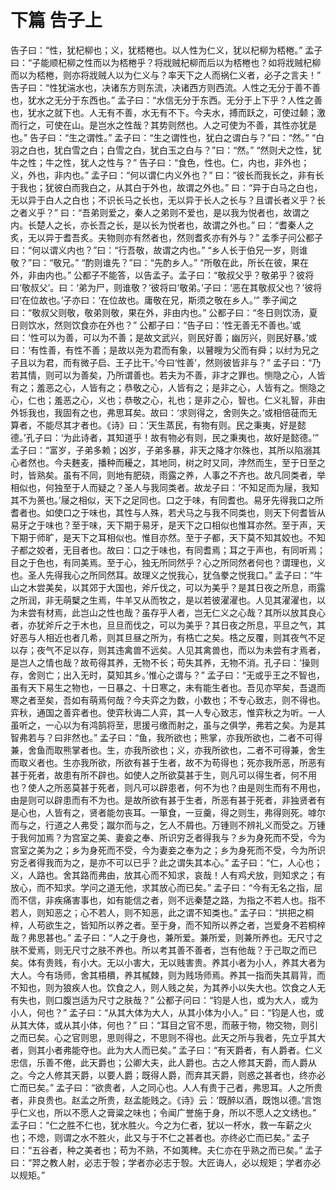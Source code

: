 # 下篇 告子上
告子曰：“性，犹杞柳也；义，犹桮棬也。以人性为仁义，犹以杞柳为桮棬。”
孟子曰：“子能顺杞柳之性而以为桮棬乎？将戕贼杞柳而后以为桮棬也？如将戕贼杞柳而以为桮棬，则亦将戕贼人以为仁义与？率天下之人而祸仁义者，必子之言夫！”
告子曰：“性犹湍水也，决诸东方则东流，决诸西方则西流。人性之无分于善不善也，犹水之无分于东西也。”
孟子曰：“水信无分于东西。无分于上下乎？人性之善也，犹水之就下也。人无有不善，水无有不下。今夫水，搏而跃之，可使过颡；激而行之，可使在山。是岂水之性哉？其势则然也。人之可使为不善，其性亦犹是也。”
告子曰：“生之谓性。”
孟子曰：“生之谓性也，犹白之谓白与？”曰：“然。”
“白羽之白也，犹白雪之白；白雪之白，犹白玉之白与？”曰：“然。”
“然则犬之性，犹牛之性；牛之性，犹人之性与？”
告子曰：“食色，性也。仁，内也，非外也；义，外也，非内也。”
孟子曰：“何以谓仁内义外也？”
曰：“彼长而我长之，非有长于我也；犹彼白而我白之，从其白于外也，故谓之外也。”
曰：“异于白马之白也，无以异于白人之白也；不识长马之长也，无以异于长人之长与？且谓长者义乎？长之者义乎？”
曰：“吾弟则爱之，秦人之弟则不爱也，是以我为悦者也，故谓之内。长楚人之长，亦长吾之长，是以长为悦者也，故谓之外也。”
曰：“耆秦人之炙，无以异于耆吾炙。夫物则亦有然者也，然则耆炙亦有外与？”
孟季子问公都子曰：“何以谓义内也？”曰：“行吾敬，故谓之内也。”
“乡人长于伯兄一岁，则谁敬？”曰：“敬兄。”
“酌则谁先？”曰：“先酌乡人。”
“所敬在此，所长在彼，果在外，非由内也。”
公都子不能答，以告孟子。孟子曰：“敬叔父乎？敬弟乎？彼将曰‘敬叔父’。曰：‘弟为尸，则谁敬？’彼将曰‘敬弟。’子曰：‘恶在其敬叔父也？’彼将曰‘在位故也。’子亦曰：‘在位故也。庸敬在兄，斯须之敬在乡人。’”
季子闻之曰：“敬叔父则敬，敬弟则敬，果在外，非由内也。”
公都子曰：“冬日则饮汤，夏日则饮水，然则饮食亦在外也？”
公都子曰：“告子曰：‘性无善无不善也。’或曰：‘性可以为善，可以为不善；是故文武兴，则民好善；幽厉兴，则民好暴。’或曰：‘有性善，有性不善；是故以尧为君而有象，以瞽瞍为父而有舜；以纣为兄之子且以为君，而有微子启、王子比干。’今曰‘性善’，然则彼皆非与？”
孟子曰：“乃若其情，则可以为善矣，乃所谓善也。若夫为不善，非才之罪也。恻隐之心，人皆有之；羞恶之心，人皆有之；恭敬之心，人皆有之；是非之心，人皆有之。恻隐之心，仁也；羞恶之心，义也；恭敬之心，礼也；是非之心，智也。仁义礼智，非由外铄我也，我固有之也，弗思耳矣。故曰：‘求则得之，舍则失之。’或相倍蓰而无算者，不能尽其才者也。《诗》曰：‘天生蒸民，有物有则。民之秉夷，好是懿德。’孔子曰：‘为此诗者，其知道乎！故有物必有则，民之秉夷也，故好是懿德。’”
孟子曰：“富岁，子弟多赖；凶岁，子弟多暴，非天之降才尔殊也，其所以陷溺其心者然也。今夫麰麦，播种而耰之，其地同，树之时又同，浡然而生，至于日至之时，皆熟矣。虽有不同，则地有肥硗，雨露之养，人事之不齐也。故凡同类者，举相似也，何独至于人而疑之？圣人与我同类者。故龙子曰：‘不知足而为屦，我知其不为蒉也。’屦之相似，天下之足同也。口之于味，有同耆也。易牙先得我口之所耆者也。如使口之于味也，其性与人殊，若犬马之与我不同类也，则天下何耆皆从易牙之于味也？至于味，天下期于易牙，是天下之口相似也惟耳亦然。至于声，天下期于师旷，是天下之耳相似也。惟目亦然。至于子都，天下莫不知其姣也。不知子都之姣者，无目者也。故曰：口之于味也，有同耆焉；耳之于声也，有同听焉；目之于色也，有同美焉。至于心，独无所同然乎？心之所同然者何也？谓理也，义也。圣人先得我心之所同然耳。故理义之悦我心，犹刍豢之悦我口。”
孟子曰：“牛山之木尝美矣，以其郊于大国也，斧斤伐之，可以为美乎？是其日夜之所息，雨露之所润，非无萌櫱之生焉，牛羊又从而牧之，是以若彼濯濯也。人见其濯濯也，以为未尝有材焉，此岂山之性也哉？虽存乎人者，岂无仁义之心哉？其所以放其良心者，亦犹斧斤之于木也，旦旦而伐之，可以为美乎？其日夜之所息，平旦之气，其好恶与人相近也者几希，则其旦昼之所为，有梏亡之矣。梏之反覆，则其夜气不足以存；夜气不足以存，则其违禽兽不远矣。人见其禽兽也，而以为未尝有才焉者，是岂人之情也哉？故苟得其养，无物不长；苟失其养，无物不消。孔子曰：‘操则存，舍则亡；出入无时，莫知其乡。’惟心之谓与？”
孟子曰：“无或乎王之不智也，虽有天下易生之物也，一日暴之、十日寒之，未有能生者也。吾见亦罕矣，吾退而寒之者至矣，吾如有萌焉何哉？今夫弈之为数，小数也；不专心致志，则不得也。弈秋，通国之善弈者也。使弈秋诲二人弈，其一人专心致志，惟弈秋之为听。一人虽听之，一心以为有鸿鹄将至，思援弓缴而射之，虽与之俱学，弗若之矣。为是其智弗若与？曰非然也。”
孟子曰：“鱼，我所欲也；熊掌，亦我所欲也，二者不可得兼，舍鱼而取熊掌者也。生，亦我所欲也；义，亦我所欲也，二者不可得兼，舍生而取义者也。生亦我所欲，所欲有甚于生者，故不为苟得也；死亦我所恶，所恶有甚于死者，故患有所不辟也。如使人之所欲莫甚于生，则凡可以得生者，何不用也？使人之所恶莫甚于死者，则凡可以辟患者，何不为也？由是则生而有不用也，由是则可以辟患而有不为也。是故所欲有甚于生者，所恶有甚于死者，非独贤者有是心也，人皆有之，贤者能勿丧耳。一箪食，一豆羹，得之则生，弗得则死。嘑尔而与之，行道之人弗受；蹴尔而与之，乞人不屑也。万锺则不辨礼义而受之。万锺于我何加焉？为宫室之美、妻妾之奉、所识穷乏者得我与？乡为身死而不受，今为宫室之美为之；乡为身死而不受，今为妻妾之奉为之；乡为身死而不受，今为所识穷乏者得我而为之，是亦不可以已乎？此之谓失其本心。”
孟子曰：“仁，人心也；义，人路也。舍其路而弗由，放其心而不知求，哀哉！人有鸡犬放，则知求之；有放心，而不知求。学问之道无他，求其放心而已矣。”
孟子曰：“今有无名之指，屈而不信，非疾痛害事也，如有能信之者，则不远秦楚之路，为指之不若人也。指不若人，则知恶之；心不若人，则不知恶，此之谓不知类也。”
孟子曰：“拱把之桐梓，人苟欲生之，皆知所以养之者。至于身，而不知所以养之者，岂爱身不若桐梓哉？弗思甚也。”
孟子曰：“人之于身也，兼所爱。兼所爱，则兼所养也。无尺寸之肤不爱焉，则无尺寸之肤不养也。所以考其善不善者，岂有他哉？于己取之而已矣。体有贵贱，有小大。无以小害大，无以贱害贵。养其小者为小人，养其大者为大人。今有场师，舍其梧檟，养其樲棘，则为贱场师焉。养其一指而失其肩背，而不知也，则为狼疾人也。饮食之人，则人贱之矣，为其养小以失大也。饮食之人无有失也，则口腹岂适为尺寸之肤哉？”
公都子问曰：“钧是人也，或为大人，或为小人，何也？”
孟子曰：“从其大体为大人，从其小体为小人。”
曰：“钧是人也，或从其大体，或从其小体，何也？”
曰：“耳目之官不思，而蔽于物，物交物，则引之而已矣。心之官则思，思则得之，不思则不得也。此天之所与我者，先立乎其大者，则其小者弗能夺也。此为大人而已矣。”
孟子曰：“有天爵者，有人爵者。仁义忠信，乐善不倦，此天爵也；公卿大夫，此人爵也。古之人修其天爵，而人爵从之。今之人修其天爵，以要人爵；既得人爵，而弃其天爵，则惑之甚者也，终亦必亡而已矣。”
孟子曰：“欲贵者，人之同心也。人人有贵于己者，弗思耳。人之所贵者，非良贵也。赵孟之所贵，赵孟能贱之。《诗》云：‘既醉以酒，既饱以德。’言饱乎仁义也，所以不愿人之膏粱之味也；令闻广誉施于身，所以不愿人之文绣也。”
孟子曰：“仁之胜不仁也，犹水胜火。今之为仁者，犹以一杯水，救一车薪之火也；不熄，则谓之水不胜火，此又与于不仁之甚者也。亦终必亡而已矣。”
孟子曰：“五谷者，种之美者也；苟为不熟，不如荑稗。夫仁亦在乎熟之而已矣。”
孟子曰：“羿之教人射，必志于彀；学者亦必志于彀。大匠诲人，必以规矩；学者亦必以规矩。”
